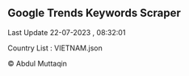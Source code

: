

## Google Trends Keywords Scraper 
 
Last Update 22-07-2023 , 08:32:01

Country List :
VIETNAM.json



© Abdul Muttaqin 
